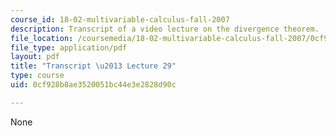 ```yaml
---
course_id: 18-02-multivariable-calculus-fall-2007
description: Transcript of a video lecture on the divergence theorem.
file_location: /coursemedia/18-02-multivariable-calculus-fall-2007/0cf928b8ae3520051bc44e3e2828d90c_18_022007L29.pdf
file_type: application/pdf
layout: pdf
title: "Transcript \u2013 Lecture 29"
type: course
uid: 0cf928b8ae3520051bc44e3e2828d90c

---
```

None